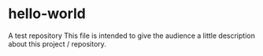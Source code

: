 # hello-world
A test repository
This file is intended to give the audience a little description about this project / repository.
